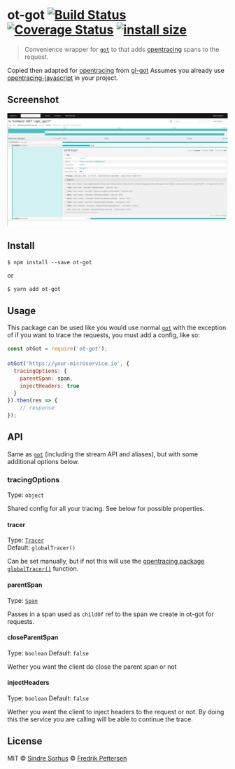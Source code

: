 # ot-got [![Build Status](https://travis-ci.com/Fumler/ot-got.svg?branch=master)](https://travis-ci.com/Fumler/ot-got) [![Coverage Status](https://coveralls.io/repos/github/Fumler/ot-got/badge.svg?branch=master)](https://coveralls.io/github/Fumler/ot-got?branch=master) [![install size](https://packagephobia.now.sh/badge?p=ot-got)](https://packagephobia.now.sh/result?p=ot-got) 

> Convenience wrapper for [`got`](https://github.com/sindresorhus/got) to that adds [opentracing](https://opentracing.io/) spans to the request.

Copied then adapted for [opentracing](https://opentracing.io/) from [gl-got](https://github.com/singapore/gl-got)
Assumes you already use [opentracing-javascript](https://github.com/opentracing/opentracing-javascript) in your project.

## Screenshot
[![Example trace with Jaeger](./screenshot.png)](https://raw.githubusercontent.com/Fumler/ot-got/master/screenshot.png)

## Install

```
$ npm install --save ot-got
```

or

```
$ yarn add ot-got
```


## Usage
This package can be used like you would use normal [`got`](https://github.com/sindresorhus/got) with the exception of if you want to trace the requests, you must add a config, like so:

```js
const otGot = require('ot-got');

otGot('https://your-microservice.io', {
  tracingOptions: {
    parentSpan: span,
    injectHeaders: true
  }
}).then(res => {
	// response
});
```


## API

Same as [`got`](https://github.com/sindresorhus/got) (including the stream API and aliases), but with some additional options below.

### tracingOptions

Type: `object`

Shared config for all your tracing. See below for possible properties.

#### tracer

Type: [`Tracer`](https://github.com/opentracing/opentracing-javascript/blob/master/src/tracer.ts)<br>
Default: `globalTracer()`

Can be set manually, but if not this will use the [opentracing package `globalTracer()`](https://github.com/opentracing/opentracing-javascript/blob/master/src/global_tracer.ts) function.

#### parentSpan

Type: [`Span`](https://github.com/opentracing/opentracing-javascript/blob/master/src/span.ts)

Passes in a span used as `childOf` ref to the span we create in ot-got for requests.

#### closeParentSpan

Type: `boolean`
Default: `false`<br>

Wether you want the client do close the parent span or not

#### injectHeaders

Type: `boolean`
Default: `false`<br>

Wether you want the client to inject headers to the request or not. By doing this the service you are calling will be able to continue the trace.


## License

MIT
© [Sindre Sorhus](https://sindresorhus.com)
© [Fredrik Pettersen](http://whg.no)
